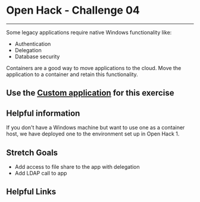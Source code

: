 # Open Hack - Challenge 04

---

Some legacy applications require native Windows functionality like:

* Authentication
* Delegation
* Database security

Containers are a good way to move applications to the cloud. Move the application to a container and retain this functionality.

## Use the [Custom application](../HOL/06-windows-containers/site/) for this exercise

## Helpful information

If you don't have a Windows machine but want to use one as a container host, we have deployed one to the environment set up in Open Hack 1.

## Stretch Goals

* Add access to file share to the app with delegation
* Add LDAP call to app

## Helpful Links
